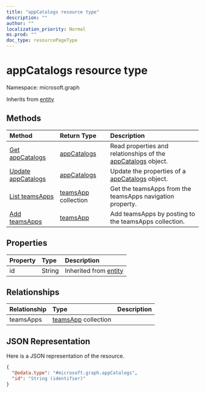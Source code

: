 ```yaml
---
title: "appCatalogs resource type"
description: ""
author: ""
localization_priority: Normal
ms.prod: ""
doc_type: resourcePageType
---
```


# appCatalogs resource type


Namespace: microsoft.graph




Inherits from [entity](../resources/entity.md)

## Methods
|Method|Return Type|Description|
|:---|:---|:---|
|[Get appCatalogs](../api/appcatalogs-get.md)|[appCatalogs](../resources/appcatalogs.md)|Read properties and relationships of the [appCatalogs](../resources/appcatalogs.md) object.|
|[Update appCatalogs](../api/appcatalogs-update.md)|[appCatalogs](../resources/appcatalogs.md)|Update the properties of a [appCatalogs](../resources/appcatalogs.md) object.|
|[List teamsApps](../api/appcatalogs-list-teamsapps.md)|[teamsApp](../resources/teamsapp.md) collection|Get the teamsApps from the teamsApps navigation property.|
|[Add teamsApps](../api/appcatalogs-post-teamsapps.md)|[teamsApp](../resources/teamsapp.md)|Add teamsApps by posting to the teamsApps collection.|

## Properties
|Property|Type|Description|
|:---|:---|:---|
|id|String| Inherited from [entity](../resources/entity.md)|

## Relationships
|Relationship|Type|Description|
|:---|:---|:---|
|teamsApps|[teamsApp](../resources/teamsapp.md) collection||

## JSON Representation
Here is a JSON representation of the resource.
<!-- {
  "blockType": "resource",
  "keyProperty": "id",
  "@odata.type": "microsoft.graph.appCatalogs",
  "baseType": "microsoft.graph.entity",
  "openType": false
}
-->
``` json
{
  "@odata.type": "#microsoft.graph.appCatalogs",
  "id": "String (identifier)"
}
```

